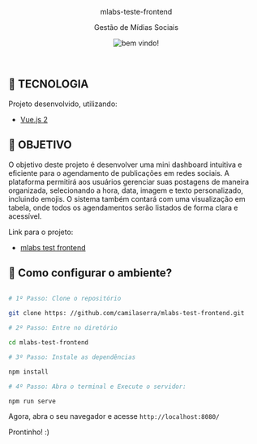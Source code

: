 

<p align="center">
   mlabs-teste-frontend
</p>
<p align="center">
  Gestão de Mídias Sociais
</p>

<p align="center">
 <img src="https://mlabs-wordpress-site.s3.amazonaws.com/wp-content/uploads/2022/07/new-logo-color2.png" alt="bem vindo!" />
</p>

<br>

## **:rocket: TECNOLOGIA**

Projeto desenvolvido, utilizando:

- [Vue.js 2](https://v2.vuejs.org/)
  

## **:rocket: OBJETIVO**
O objetivo deste projeto é desenvolver uma mini dashboard intuitiva e eficiente para o agendamento de publicações em redes sociais. A plataforma permitirá aos usuários gerenciar suas postagens de maneira organizada, selecionando a hora, data, imagem e texto personalizado, incluindo emojis. O sistema também contará com uma visualização em tabela, onde todos os agendamentos serão listados de forma clara e acessível. 

Link para o projeto:

- [mlabs test frontend](https://mlabs-test-frontend.vercel.app/)


## **:wrench: Como configurar o ambiente?**
  
```bash

# 1º Passo: Clone o repositório

git clone https: //github.com/camilaserra/mlabs-test-frontend.git

# 2º Passo: Entre no diretório

cd mlabs-test-frontend

# 3º Passo: Instale as dependências

npm install 

# 4º Passo: Abra o terminal e Execute o servidor: 

npm run serve


```

Agora, abra o seu navegador e acesse `http://localhost:8080/`

Prontinho! :)

</div>

 
